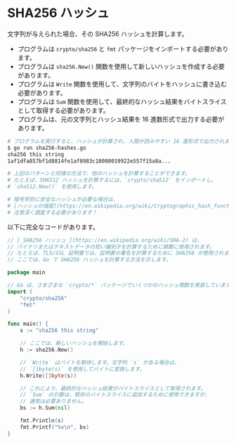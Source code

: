 # SHA256 ハッシュ

文字列が与えられた場合、その SHA256 ハッシュを計算します。

- プログラムは `crypto/sha256` と `fmt` パッケージをインポートする必要があります。
- プログラムは `sha256.New()` 関数を使用して新しいハッシュを作成する必要があります。
- プログラムは `Write` 関数を使用して、文字列のバイトをハッシュに書き込む必要があります。
- プログラムは `Sum` 関数を使用して、最終的なハッシュ結果をバイトスライスとして取得する必要があります。
- プログラムは、元の文字列とハッシュ結果を 16 進数形式で出力する必要があります。

```sh
# プログラムを実行すると、ハッシュが計算され、人間が読みやすい 16 進形式で出力されます。
$ go run sha256-hashes.go
sha256 this string
1af1dfa857bf1d8814fe1af8983c18080019922e557f15a8a...

# 上記のパターンと同様の方法で、他のハッシュを計算することができます。
# たとえば、SHA512 ハッシュを計算するには、`crypto/sha512` をインポートし、
# `sha512.New()` を使用します。

# 暗号学的に安全なハッシュが必要な場合は、
# [ハッシュの強度](https://en.wikipedia.org/wiki/Cryptographic_hash_function)について
# 注意深く調査する必要があります！
```

以下に完全なコードがあります。

```go
// [_SHA256 ハッシュ_](https://en.wikipedia.org/wiki/SHA-2) は、
// バイナリまたはテキストデータの短い識別子を計算するために頻繁に使用されます。
// たとえば、TLS/SSL 証明書では、証明書の署名を計算するために SHA256 が使用されます。
// ここでは、Go で SHA256 ハッシュを計算する方法を示します。

package main

// Go は、さまざまな `crypto/*` パッケージでいくつかのハッシュ関数を実装しています。
import (
	"crypto/sha256"
	"fmt"
)

func main() {
	s := "sha256 this string"

	// ここでは、新しいハッシュを開始します。
	h := sha256.New()

	// `Write` はバイトを期待します。文字列 `s` がある場合は、
	// `[]byte(s)` を使用してバイトに変換します。
	h.Write([]byte(s))

	// これにより、最終的なハッシュ結果がバイトスライスとして取得されます。
	// `Sum` の引数は、既存のバイトスライスに追加するために使用できますが、
	// 通常は必要ありません。
	bs := h.Sum(nil)

	fmt.Println(s)
	fmt.Printf("%x\n", bs)
}

```

